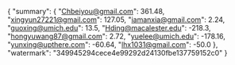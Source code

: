 {
    "summary": {
        "Chbeiyou@gmail.com": 361.48, 
        "xingyun27221@gmail.com": 127.05, 
        "iamanxia@gmail.com": 2.24, 
        "guoxing@umich.edu": 13.5, 
        "Hding@macalester.edu": -218.3, 
        "hongyuwang87@gmail.com": 2.72, 
        "yuelee@umich.edu": -178.16, 
        "yunxing@upthere.com": -60.64, 
        "lhx1031@gmail.com": -50.0
    }, 
    "watermark": "349945294cece4e99292d24130fbe137759152c0"
}